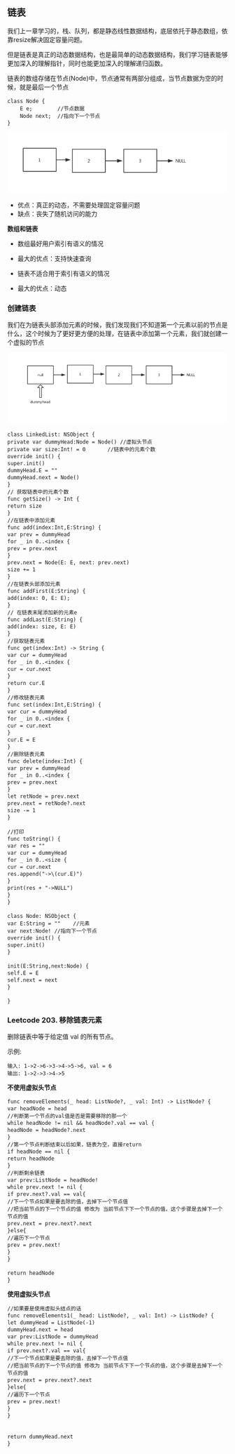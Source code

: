 ## 链表

我们上一章学习的，栈、队列，都是静态线性数据结构，底层依托于静态数组，依靠resize解决固定容量问题。

但是链表是真正的动态数据结构，也是最简单的动态数据结构，我们学习链表能够更加深入的理解指针，同时也能更加深入的理解递归函数。

链表的数组存储在节点(Node)中，节点通常有两部分组成，当节点数据为空的时候，就是最后一个节点
```
class Node {
    E e;        //节点数据
    Node next;  //指向下一个节点
}
```
![节点](https://github.com/SunshineBrother/LeetCodeStudy/blob/master/链表/节点.png)

- 优点：真正的动态，不需要处理固定容量问题
- 缺点：丧失了随机访问的能力

**数组和链表**
- 数组最好用户索引有语义的情况
- 最大的优点：支持快速查询

- 链表不适合用于索引有语义的情况
- 最大的优点：动态

### 创建链表

 我们在为链表头部添加元素的时候，我们发现我们不知道第一个元素以前的节点是什么，这个时候为了更好更方便的处理，在链表中添加第一个元素，我们就创建一个虚拟的节点

![虚拟头节点](https://github.com/SunshineBrother/LeetCodeStudy/blob/master/链表/虚拟头节点.png)

```
class LinkedList: NSObject {
private var dummyHead:Node = Node() //虚拟头节点
private var size:Int! = 0       //链表中的元素个数
override init() {
super.init()
dummyHead.E = ""
dummyHead.next = Node()
}
// 获取链表中的元素个数
func getSize() -> Int {
return size
}
//在链表中添加元素
func add(index:Int,E:String) {
var prev = dummyHead
for _ in 0..<index {
prev = prev.next
}
prev.next = Node(E: E, next: prev.next)
size += 1
}
//在链表头部添加元素
func addFirst(E:String) {
add(index: 0, E: E);
}
// 在链表末尾添加新的元素e
func addLast(E:String) {
add(index: size, E: E)
}
//获取链表元素
func get(index:Int) -> String {
var cur = dummyHead
for _ in 0..<index {
cur = cur.next
}
return cur.E
}
//修改链表元素
func set(index:Int,E:String) {
var cur = dummyHead
for _ in 0..<index {
cur = cur.next
}
cur.E = E
}
//删除链表元素
func delete(index:Int) {
var prev = dummyHead
for _ in 0..<index {
prev = prev.next
}
let retNode = prev.next
prev.next = retNode?.next
size -= 1
}

//打印
func toString() {
var res = ""
var cur = dummyHead
for _ in 0..<size {
cur = cur.next
res.append("->\(cur.E)")
}
print(res + "->NULL")
}
}

class Node: NSObject {
var E:String = ""    //元素
var next:Node! //指向下一个节点
override init() {
super.init()
}

init(E:String,next:Node) {
self.E = E
self.next = next
}

}
```
### Leetcode 203. 移除链表元素

删除链表中等于给定值 val 的所有节点。
 
示例:
```
输入: 1->2->6->3->4->5->6, val = 6
输出: 1->2->3->4->5
```

**不使用虚拟头节点**
```
func removeElements(_ head: ListNode?, _ val: Int) -> ListNode? {
var headNode = head
//判断第一个节点的val值是否是需要移除的那一个
while headNode != nil && headNode?.val == val {
headNode = headNode?.next
}
//第一个节点判断结束以后如果，链表为空，直接return
if headNode == nil {
return headNode
}
//判断剩余链表
var prev:ListNode = headNode!
while prev.next != nil {
if prev.next?.val == val{
//下一个节点如果是要去除的值，去掉下一个节点值
//把当前节点的下一个节点的值 修改为 当前节点下下一个节点的值，这个步骤是去掉下一个节点的值
prev.next = prev.next?.next
}else{
//遍历下一个节点
prev = prev.next!
}
}

return headNode
}
```


**使用虚拟头节点**

```
//如果要是使用虚拟头结点的话
func removeElements1(_ head: ListNode?, _ val: Int) -> ListNode? {
let dummyHead = ListNode(-1)
dummyHead.next = head
var prev:ListNode = dummyHead
while prev.next != nil {
if prev.next?.val == val{
//下一个节点如果是要去除的值，去掉下一个节点值
//把当前节点的下一个节点的值 修改为 当前节点下下一个节点的值，这个步骤是去掉下一个节点的值
prev.next = prev.next?.next
}else{
//遍历下一个节点
prev = prev.next!
}
}


return dummyHead.next
}
```
















